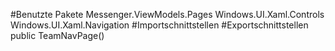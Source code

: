 #Benutzte Pakete
Messenger.ViewModels.Pages
Windows.UI.Xaml.Controls
Windows.UI.Xaml.Navigation
#Importschnittstellen
#Exportschnittstellen
public TeamNavPage()

